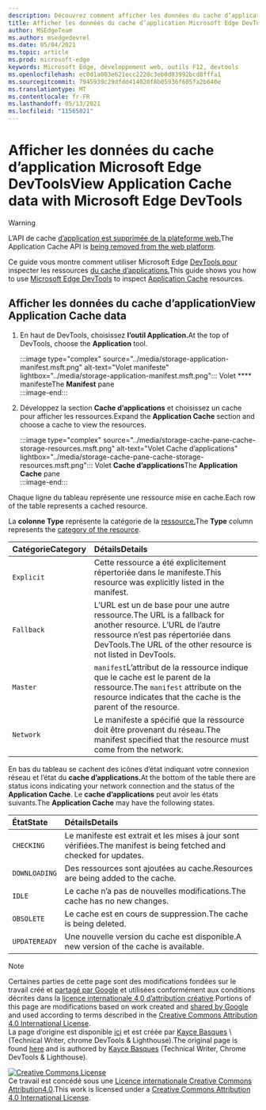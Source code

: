 ```yaml
---
description: Découvrez comment afficher les données du cache d’application à partir du panneau Application de Microsoft Edge DevTools.
title: Afficher les données du cache d’application Microsoft Edge DevTools
author: MSEdgeTeam
ms.author: msedgedevrel
ms.date: 05/04/2021
ms.topic: article
ms.prod: microsoft-edge
keywords: Microsoft Edge, développement web, outils F12, devtools
ms.openlocfilehash: ec0d1a003e621ecc2220c3eb0d03992bcd8fffa1
ms.sourcegitcommit: 7945939c29dfdd414020f8b05936f605fa2b640e
ms.translationtype: MT
ms.contentlocale: fr-FR
ms.lasthandoff: 05/13/2021
ms.locfileid: "11565021"
---
```

<!-- Copyright Kayce Basques 

   Licensed under the Apache License, Version 2.0 (the "License");
   you may not use this file except in compliance with the License.
   You may obtain a copy of the License at

       https://www.apache.org/licenses/LICENSE-2.0

   Unless required by applicable law or agreed to in writing, software
   distributed under the License is distributed on an "AS IS" BASIS,
   WITHOUT WARRANTIES OR CONDITIONS OF ANY KIND, either express or implied.
   See the License for the specific language governing permissions and
   limitations under the License.  -->  
# <a name="view-application-cache-data-with-microsoft-edge-devtools"></a><span data-ttu-id="cb402-104">Afficher les données du cache d’application Microsoft Edge DevTools</span><span class="sxs-lookup"><span data-stu-id="cb402-104">View Application Cache data with Microsoft Edge DevTools</span></span>  

> [!WARNING]
> <span data-ttu-id="cb402-105">L’API de cache [d’application est supprimée de la plateforme web.][HTMLStandardOfflineWebApplications]</span><span class="sxs-lookup"><span data-stu-id="cb402-105">The Application Cache API is [being removed from the web platform][HTMLStandardOfflineWebApplications].</span></span>  

<!--todo: Replace [HTMLStandardOfflineWebApplications] with [WebDevAppcacheRemoval].  -->  

<span data-ttu-id="cb402-106">Ce guide vous montre comment utiliser Microsoft Edge [DevTools pour][MicrosoftEdgeDevTools] inspecter les ressources [du cache d’applications.][MDNWebAPIsWindowApplicationCache]</span><span class="sxs-lookup"><span data-stu-id="cb402-106">This guide shows you how to use [Microsoft Edge DevTools][MicrosoftEdgeDevTools] to inspect [Application Cache][MDNWebAPIsWindowApplicationCache] resources.</span></span>  

## <a name="view-application-cache-data"></a><span data-ttu-id="cb402-107">Afficher les données du cache d’application</span><span class="sxs-lookup"><span data-stu-id="cb402-107">View Application Cache data</span></span>  

1.  <span data-ttu-id="cb402-108">En haut de DevTools, choisissez **l’outil Application.**</span><span class="sxs-lookup"><span data-stu-id="cb402-108">At the top of DevTools, choose the **Application** tool.</span></span>  
    
    :::image type="complex" source="../media/storage-application-manifest.msft.png" alt-text="Volet manifeste" lightbox="../media/storage-application-manifest.msft.png":::
       <span data-ttu-id="cb402-110">Volet \*\*\*\* manifeste</span><span class="sxs-lookup"><span data-stu-id="cb402-110">The **Manifest** pane</span></span>  
    :::image-end:::  

1.  <span data-ttu-id="cb402-111">Développez la section **Cache d’applications** et choisissez un cache pour afficher les ressources.</span><span class="sxs-lookup"><span data-stu-id="cb402-111">Expand the **Application Cache** section and choose a cache to view the resources.</span></span>  
    
    :::image type="complex" source="../media/storage-cache-pane-cache-storage-resources.msft.png" alt-text="Volet Cache d’applications" lightbox="../media/storage-cache-pane-cache-storage-resources.msft.png":::
       <span data-ttu-id="cb402-113">Volet **Cache d’applications**</span><span class="sxs-lookup"><span data-stu-id="cb402-113">The **Application Cache** pane</span></span>  
    :::image-end:::  

<span data-ttu-id="cb402-114">Chaque ligne du tableau représente une ressource mise en cache.</span><span class="sxs-lookup"><span data-stu-id="cb402-114">Each row of the table represents a cached resource.</span></span>  

<span data-ttu-id="cb402-115">La **colonne Type** représente la catégorie de la [ressource.][MDNHTMLResourcesInAnApplicationCache]</span><span class="sxs-lookup"><span data-stu-id="cb402-115">The **Type** column represents the [category of the resource][MDNHTMLResourcesInAnApplicationCache].</span></span>  

| <span data-ttu-id="cb402-116">Catégorie</span><span class="sxs-lookup"><span data-stu-id="cb402-116">Category</span></span> | <span data-ttu-id="cb402-117">Détails</span><span class="sxs-lookup"><span data-stu-id="cb402-117">Details</span></span> |  
|:--- |:--- |  
| `Explicit` | <span data-ttu-id="cb402-118">Cette ressource a été explicitement répertoriée dans le manifeste.</span><span class="sxs-lookup"><span data-stu-id="cb402-118">This resource was explicitly listed in the manifest.</span></span> |  
| `Fallback` | <span data-ttu-id="cb402-119">L’URL est un de base pour une autre ressource.</span><span class="sxs-lookup"><span data-stu-id="cb402-119">The URL is a fallback for another resource.</span></span>  <span data-ttu-id="cb402-120">L’URL de l’autre ressource n’est pas répertoriée dans DevTools.</span><span class="sxs-lookup"><span data-stu-id="cb402-120">The URL of the other resource is not listed in DevTools.</span></span> |  
| `Master` | <span data-ttu-id="cb402-121">`manifest`L’attribut de la ressource indique que le cache est le parent de la ressource.</span><span class="sxs-lookup"><span data-stu-id="cb402-121">The `manifest` attribute on the resource indicates that the cache is the parent of the resource.</span></span> |  
| `Network` | <span data-ttu-id="cb402-122">Le manifeste a spécifié que la ressource doit être provenant du réseau.</span><span class="sxs-lookup"><span data-stu-id="cb402-122">The manifest specified that the resource must come from the network.</span></span> |  

<!--todo:  replace "Master" phrasing if possible.  -->  

<span data-ttu-id="cb402-123">En bas du tableau se cachent des icônes d’état indiquant votre connexion réseau et l’état du **cache d’applications.**</span><span class="sxs-lookup"><span data-stu-id="cb402-123">At the bottom of the table there are status icons indicating your network connection and the status of the **Application Cache**.</span></span>  <span data-ttu-id="cb402-124">Le **cache d’applications** peut avoir les états suivants.</span><span class="sxs-lookup"><span data-stu-id="cb402-124">The **Application Cache** may have the following states.</span></span>  

| <span data-ttu-id="cb402-125">État</span><span class="sxs-lookup"><span data-stu-id="cb402-125">State</span></span> | <span data-ttu-id="cb402-126">Détails</span><span class="sxs-lookup"><span data-stu-id="cb402-126">Details</span></span> |  
|:--- |:--- |  
| `CHECKING` | <span data-ttu-id="cb402-127">Le manifeste est extrait et les mises à jour sont vérifiées.</span><span class="sxs-lookup"><span data-stu-id="cb402-127">The manifest is being fetched and checked for updates.</span></span> |  
| `DOWNLOADING` | <span data-ttu-id="cb402-128">Des ressources sont ajoutées au cache.</span><span class="sxs-lookup"><span data-stu-id="cb402-128">Resources are being added to the cache.</span></span> |  
| `IDLE` | <span data-ttu-id="cb402-129">Le cache n’a pas de nouvelles modifications.</span><span class="sxs-lookup"><span data-stu-id="cb402-129">The cache has no new changes.</span></span> |  
| `OBSOLETE` | <span data-ttu-id="cb402-130">Le cache est en cours de suppression.</span><span class="sxs-lookup"><span data-stu-id="cb402-130">The cache is being deleted.</span></span> |  
| `UPDATEREADY` |  <span data-ttu-id="cb402-131">Une nouvelle version du cache est disponible.</span><span class="sxs-lookup"><span data-stu-id="cb402-131">A new version of the cache is available.</span></span> |  

<!-- links -->  

[MicrosoftEdgeDevTools]: ../../devtools-guide-chromium/index.md "Microsoft Edge outils de développement (Chromium) | Documents Microsoft"  

[HTMLStandardOfflineWebApplications]: https://html.spec.whatwg.org/multipage/offline.html#offline "Applications Web hors connexion - Html Standard"  

[MDNHTMLResourcesInAnApplicationCache]: https://developer.mozilla.org/docs/Web/HTML/Using_the_application_cache#Resources_in_an_application_cache "Ressources dans un cache d’application | MDN"  
[MDNWebAPIsWindowApplicationCache]: https://developer.mozilla.org/docs/Web/API/Window/applicationCache "Window.applicationCache - Api web | MDN"  

[WebDevAppcacheRemoval]: https://web.dev/appcache-removal "Préparation de la suppression d’AppCache | web.dev"  

> [!NOTE]
> <span data-ttu-id="cb402-137">Certaines parties de cette page sont des modifications fondées sur le travail créé et [partagé par Google][GoogleSitePolicies] et utilisées conformément aux conditions décrites dans la [licence internationale 4,0 d’attribution créative][CCA4IL].</span><span class="sxs-lookup"><span data-stu-id="cb402-137">Portions of this page are modifications based on work created and [shared by Google][GoogleSitePolicies] and used according to terms described in the [Creative Commons Attribution 4.0 International License][CCA4IL].</span></span>  
> <span data-ttu-id="cb402-138">La page d’origine est disponible [ici](https://developers.google.com/web/tools/chrome-devtools/storage/applicationcache) et est créée par [Kayce Basques][KayceBasques] \ (Technical Writer, chrome DevTools \& Lighthouse\).</span><span class="sxs-lookup"><span data-stu-id="cb402-138">The original page is found [here](https://developers.google.com/web/tools/chrome-devtools/storage/applicationcache) and is authored by [Kayce Basques][KayceBasques] \(Technical Writer, Chrome DevTools \& Lighthouse\).</span></span>  

[![Creative Commons License][CCby4Image]][CCA4IL]  
<span data-ttu-id="cb402-140">Ce travail est concédé sous une [Licence internationale Creative Commons Attribution4.0][CCA4IL].</span><span class="sxs-lookup"><span data-stu-id="cb402-140">This work is licensed under a [Creative Commons Attribution 4.0 International License][CCA4IL].</span></span>  

[CCA4IL]: https://creativecommons.org/licenses/by/4.0  
[CCby4Image]: https://i.creativecommons.org/l/by/4.0/88x31.png  
[GoogleSitePolicies]: https://developers.google.com/terms/site-policies  
[KayceBasques]: https://developers.google.com/web/resources/contributors#kayce-basques  
